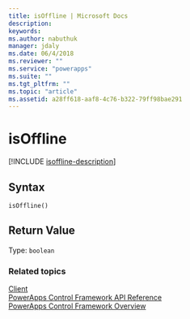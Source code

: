 ```yaml
---
title: isOffline | Microsoft Docs
description: 
keywords:
ms.author: nabuthuk
manager: jdaly
ms.date: 06/4/2018
ms.reviewer: ""
ms.service: "powerapps"
ms.suite: ""
ms.tgt_pltfrm: ""
ms.topic: "article"
ms.assetid: a28ff618-aaf8-4c76-b322-79ff98bae291
---
```


# isOffline
[!INCLUDE [isoffline-description](includes/isoffline-description.md)]

## Syntax

`isOffline()`

## Return Value

Type: `boolean`

### Related topics

[Client](../client.md)<br />
[PowerApps Control Framework API Reference](../index.md)<br />
[PowerApps Control Framework Overview](../../overview.md)<br />

